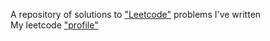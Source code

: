 A repository of solutions to ["Leetcode"](https://leetcode.com/problemset/all/) problems I've written</br>
My leetcode ["profile"](https://leetcode.com/eryominem/)
